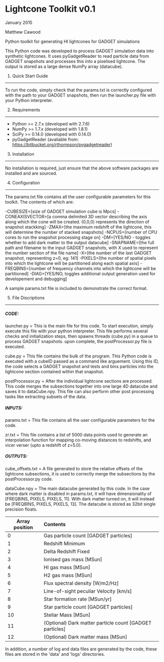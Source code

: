 Lightcone Toolkit v0.1
=========
January 2015

Matthew Cawood

Python toolkit for generating HI lightcones for GADGET simulations

This Python code was developed to process GADGET simulation data into synthetic lightcones.  It uses pyGadgetReader to read particle data from GADGET snapshots and processes this into a pixelised lightcone.  The output is stored as a large dense NumPy array (datacube).

1. Quick Start Guide
-------------------

To run the code, simply check that the params.txt is correctly configured with the path to your GADGET snapshots, then run the launcher.py file with your Python interpreter.

2. Requirements
-------------------
- Python >= 2.7.x  (developed with 2.7.6)  
- NumPy >= 1.7.x (developed with 1.8.1)
- SciPy >= 0.14.0 (developed with 0.14.0)
- pyGadgetReader (avaliable from: https://bitbucket.org/rthompson/pygadgetreader)

3. Installation
-------------------
No installation is required, just ensure that the above software packages are installed and are sourced.  

4. Configuration
-------------------
The params.txt file contains all the user configurable parameters for this toolkit.  The contents of which are:

-CUBESIZE=[size of GADGET simulation cube is Mpcs]
-CONEAXISVECTOR=[a comma delimited 3D vector describing the axis along which the cone will be created.  (0,0,0) represents the direction of snapshot stackking]
-ZMAX=[the maximum redshift of the lightcone, this will determine the number of stacked snapshots]
-NCPUS=[number of CPU cores to run the snapshot processing stage on]
-DM=[YES/NO - toggles whether to add dark matter to the output datacube]
-SNAPNAME=[the full path and filename to the input GADGET snapshots, with X used to represent the number section of the file name]
-X=[the number of the last GADGET snapshot, representing z=0, eg: 141]
-PIXELS=[the number of spatial pixels into which the lightcone will be partitioned along each spatial axis]
-FREQBINS=[number of frequency channels into which the lightcone will be partitioned]
-DIAG=[YES/NO, toggles additional output generation used for developement and debugging]

A sample params.txt file is included to demonstrate the correct format.

5. File Discriptions
-------------------
##### CODE:
launcher.py = This is the main file for this code.  To start execution, simply execute this file with your python interpreter.  This file performs several checks and initialization steps, then spawns threads (cube.py) in a queue to process GADGET snapshots.  upon complete, the postProcessor.py file is executed.

cube.py = This file contains the bulk of the program.  This Python code is executed with a cubeID passed as a command like arguement.  Using this ID, the code selects a GADGET snapshot and tests and bins particles into the lightcone section contained within that snapshot.

postProcessor.py = After the individual lightcone sections are processed. This code merges the subsections together into one large 4D datacube and saves it to dataCube.npy.  This file can also perform other post processing tasks like extracting subsets of the data.

##### INPUTS:
params.txt = This file contains all the user configurable parameters for the code.

zr.txt = This file contains a list of 5000 data points used to generate an interpolation function for mapping co-moving distances to redshifts, and vicer verser (upto a redshift of z=5.0).

##### OUTPUTS:
cube_offsets.txt = A file generated to store the relative offsets of the lightcone subsections, it is used to correctly merge the subsections by the postProcessor.py code.

dataCube.npy = The main datacube generated by this code.  In the case where dark matter is disabled in params.txt, it will have dimensionality of [FREQBINS, PIXELS, PIXELS, 11]. With dark matter turned on, it will instead be [FREQBINS, PIXELS, PIXELS, 13].  The datacube is stored as 32bit single precision floats. 

|Array position    |Contents  |
| ------------- |:-------------|
|0                 |Gas particle count [GADGET particles]     |     
|1                 |Redshift Minimum |
|2                 |Delta Redshift Fixed|
|3                 |Ionised gas mass [MSun]|
|4                 |HI gas mass [MSun]|
|5                 |H2 gas mass [MSun]|
|6                 |Flux spectral density [W/m2/Hz]|
|7                 |Line-of-sight peculiar Velocity [km/s]|
|8                 |Star formation rate [MSun/yr]|
|9                 |Star particle count [GADGET particles] |
|10                |Stellar Mass [MSun]|
|11                |(Optional) Dark matter particle count [GADGET particles] |
|12                |(Optional) Dark matter mass [MSun]|

In addition, a number of log and data files are generated by the code, these files are stored in the 'data' and 'logs' directories.  


